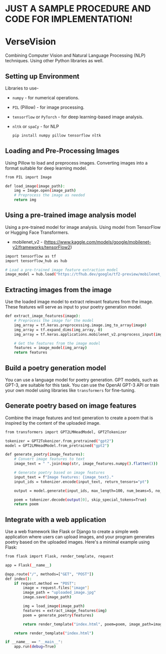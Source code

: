 # JUST A SAMPLE PROCEDURE AND CODE FOR IMPLEMENTATION!
# VerseVision
Combining Computer Vision and Natural Language Processing (NLP) techniques. Using other Python libraries as well.


## Setting up Environment
Libraries to use-
- `numpy` - for numerical operations.
- `PIL` (Pillow) - for image processing.
- `tensorflow` or `PyTorch` - for deep learning-based image analysis.
- `nltk` or `spaCy` - for NLP

  ```bash
  pip install numpy pillow tensorflow nltk

## Loading and Pre-Processing Images
Using Pillow to load and preprocess images. Converting images into a format suitable for deep learning model.
```bash
from PIL import Image

def load_image(image_path):
    img = Image.open(image_path)
    # Preprocess the image as needed
    return img
```

## Using a pre-trained image analysis model
Using a pre-trained model for image analysis. Using model from TensorFlow or Hugging Face Transformers.
- mobilenet_v2 - (https://www.kaggle.com/models/google/mobilenet-v2/frameworks/tensorFlow2)
```bash
import tensorflow as tf
import tensorflow_hub as hub

# Load a pre-trained image feature extraction model
image_model = hub.load("https://tfhub.dev/google/tf2-preview/mobilenet_v2/classification/4")
```

## Extracting images from the image
Use the loaded image model to extract relevant features from the image. These features will serve as input to your poetry generation model.
```bash
def extract_image_features(image):
    # Preprocess the image for the model
    img_array = tf.keras.preprocessing.image.img_to_array(image)
    img_array = tf.expand_dims(img_array, 0)
    img_array = tf.keras.applications.mobilenet_v2.preprocess_input(img_array)

    # Get the features from the image model
    features = image_model(img_array)
    return features
```

## Build a poetry generation model
You can use a language model for poetry generation. GPT models, such as GPT-3, are suitable for this task. You can use the OpenAI GPT-3 API or train your own model using libraries like `transformers` for fine-tuning.

## Generate poetry based on image features
Combine the image features and text generation to create a poem that is inspired by the content of the uploaded image.
```bash
from transformers import GPT2LMHeadModel, GPT2Tokenizer

tokenizer = GPT2Tokenizer.from_pretrained("gpt2")
model = GPT2LMHeadModel.from_pretrained("gpt2")

def generate_poetry(image_features):
    # Convert image features to text
    image_text = " ".join(map(str, image_features.numpy().flatten()))

    # Generate poetry based on image features
    input_text = f"Image features: {image_text}."
    input_ids = tokenizer.encode(input_text, return_tensors="pt")

    output = model.generate(input_ids, max_length=100, num_beams=5, no_repeat_ngram_size=2)

    poem = tokenizer.decode(output[0], skip_special_tokens=True)
    return poem
```

## Integrate with a web application
Use a web framework like Flask or Django to create a simple web application where users can upload images, and your program generates poetry based on the uploaded images.
Here's a minimal example using Flask:
```bash
from flask import Flask, render_template, request

app = Flask(__name__)

@app.route("/", methods=["GET", "POST"])
def index():
    if request.method == "POST":
        image = request.files["image"]
        image_path = "uploaded_image.jpg"
        image.save(image_path)

        img = load_image(image_path)
        features = extract_image_features(img)
        poem = generate_poetry(features)

        return render_template("index.html", poem=poem, image_path=image_path)

    return render_template("index.html")

if __name__ == "__main__":
    app.run(debug=True)
```
